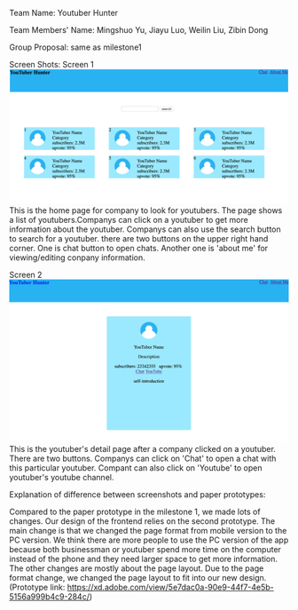 
Team Name: Youtuber Hunter

Team Members' Name: Mingshuo Yu, Jiayu Luo, Weilin Liu, Zibin Dong

Group Proposal: same as milestone1

Screen Shots:
Screen 1
![Screen 1](screen1.png)
This is the home page for company to look for youtubers. The page shows a list of youtubers.Companys can click on a youtuber to get more information about the youtuber. Companys can also use the search button to search for a youtuber. there are two buttons on the upper right hand corner. One is chat button to open chats. Another one is 'about me' for viewing/editing conpany information.

Screen 2
![Screen 2](screen2.png)
This is the youtuber's detail page after a company clicked on a youtuber. There are two buttons. Companys can click on 'Chat' to open a chat with this particular youtuber. Compant can also click on 'Youtube' to open youtuber's youtube channel.

Explanation of difference between screenshots and paper prototypes:

  Compared to the paper prototype in the milestone 1, we made lots of changes. Our design of the frontend relies on the second prototype. The main change is that we changed the page format from mobile version to the PC version. We think there are more people to use the PC version of the app because both businessman or youtuber spend more time on the computer instead of the phone and they need larger space to get more information. The other changes are mostly about the page layout. Due to the page format change, we changed the page layout to fit into our new design.
(Prototype link: https://xd.adobe.com/view/5e7dac0a-90e9-44f7-4e5b-5156a999b4c9-284c/)

